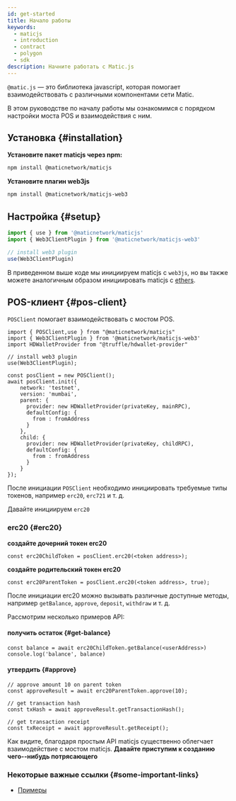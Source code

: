 ```yaml
---
id: get-started
title: Начало работы
keywords:
  - maticjs
  - introduction
  - contract
  - polygon
  - sdk
description: Начните работать с Matic.js
---
```


`@matic.js` — это библиотека javascript, которая помогает взаимодействовать с различными компонентами сети Matic.

В этом руководстве по началу работы мы ознакомимся с порядком настройки моста POS и взаимодействия с ним.

## Установка {#installation}

**Установите пакет maticjs через npm:**

```bash
npm install @maticnetwork/maticjs
```

**Установите плагин web3js**

```bash
npm install @maticnetwork/maticjs-web3
```

## Настройка {#setup}

```javascript
import { use } from '@maticnetwork/maticjs'
import { Web3ClientPlugin } from '@maticnetwork/maticjs-web3'

// install web3 plugin
use(Web3ClientPlugin)
```

В приведенном выше коде мы инициируем maticjs с `web3js`, но вы также можете аналогичным образом инициировать maticjs с [ethers](/docs/develop/ethereum-polygon/matic-js/setup/ethers).

## POS-клиент {#pos-client}

`POSClient` помогает взаимодействовать с мостом POS.

```
import { POSClient,use } from "@maticnetwork/maticjs"
import { Web3ClientPlugin } from '@maticnetwork/maticjs-web3'
import HDWalletProvider from "@truffle/hdwallet-provider"

// install web3 plugin
use(Web3ClientPlugin);

const posClient = new POSClient();
await posClient.init({
    network: 'testnet',
    version: 'mumbai',
    parent: {
      provider: new HDWalletProvider(privateKey, mainRPC),
      defaultConfig: {
        from : fromAddress
      }
    },
    child: {
      provider: new HDWalletProvider(privateKey, childRPC),
      defaultConfig: {
        from : fromAddress
      }
    }
});

```

После инициации `POSClient` необходимо инициировать требуемые типы токенов, например `erc20`, `erc721` и т. д.

Давайте инициируем `erc20`

### erc20 {#erc20}

**создайте дочерний токен erc20**

```
const erc20ChildToken = posClient.erc20(<token address>);
```

**создайте родительский токен erc20**

```
const erc20ParentToken = posClient.erc20(<token address>, true);

```

После инициации erc20 можно вызывать различные доступные методы, например `getBalance`, `approve`, `deposit`, `withdraw` и т. д.

Рассмотрим несколько примеров API:

#### получить остаток {#get-balance}

```
const balance = await erc20ChildToken.getBalance(<userAddress>)
console.log('balance', balance)
```

#### утвердить {#approve}

```
// approve amount 10 on parent token
const approveResult = await erc20ParentToken.approve(10);

// get transaction hash
const txHash = await approveResult.getTransactionHash();

// get transaction receipt
const txReceipt = await approveResult.getReceipt();
```


Как видите, благодаря простым API maticjs существенно облегчает взаимодействие с мостом maticjs. **Давайте приступим к созданию чего--нибудь потрясающего**

### Некоторые важные ссылки {#some-important-links}

- [Примеры](https://github.com/maticnetwork/matic.js/tree/master/examples)
